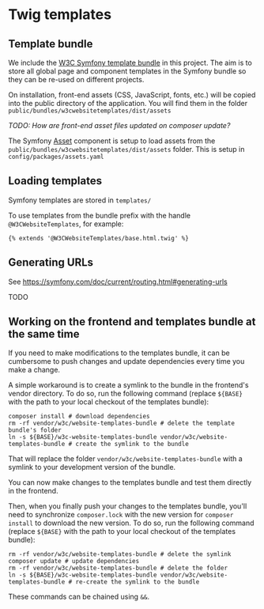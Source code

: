 # Twig templates

## Template bundle

We include the [W3C Symfony template bundle](https://github.com/w3c/w3c-website-templates-bundle) in this project. The 
aim is to store all global page and component templates in the Symfony bundle so they can be re-used on different 
projects.

On installation, front-end assets (CSS, JavaScript, fonts, etc.) will be copied into the public directory of the 
application. You will find them in the folder `public/bundles/w3cwebsitetemplates/dist/assets`

_TODO: How are front-end asset files updated on composer update?_

The Symfony [Asset](https://symfony.com/doc/current/components/asset.html) component is setup to load assets from the
`public/bundles/w3cwebsitetemplates/dist/assets` folder. This is setup in `config/packages/assets.yaml`

## Loading templates

Symfony templates are stored in `templates/`

To use templates from the bundle prefix with the handle `@W3CWebsiteTemplates`, for example:

```twig
{% extends '@W3CWebsiteTemplates/base.html.twig' %}
```

## Generating URLs

See https://symfony.com/doc/current/routing.html#generating-urls

TODO

## Working on the frontend and templates bundle at the same time

If you need to make modifications to the templates bundle, it can be cumbersome to push changes and update dependencies
every time you make a change.

A simple workaround is to create a symlink to the bundle in the frontend's vendor directory.
To do so, run the following command (replace `${BASE}` with the path to your local checkout of the templates bundle):
```shell
composer install # download dependencies
rm -rf vendor/w3c/website-templates-bundle # delete the template bundle's folder
ln -s ${BASE}/w3c-website-templates-bundle vendor/w3c/website-templates-bundle # create the symlink to the bundle
```
That will replace the folder `vendor/w3c/website-templates-bundle` with a symlink to your development version of the
bundle.

You can now make changes to the templates bundle and test them directly in the frontend.

Then, when you finally push your changes to the templates bundle, you'll need to synchronize `composer.lock` with the
new version for `composer install` to download the new version. To do so, run the following command (replace `${BASE}` with the path to your local checkout of the
templates bundle):
```shell
rm -rf vendor/w3c/website-templates-bundle # delete the symlink
composer update # update dependencies
rm -rf vendor/w3c/website-templates-bundle # delete the folder
ln -s ${BASE}/w3c-website-templates-bundle vendor/w3c/website-templates-bundle # re-create the symlink to the bundle
```
These commands can be chained using `&&`.
